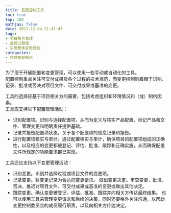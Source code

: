 ```yaml
---
title: 变更控制工具
toc: true
top: 100
mathjax: false
date: 2021-12-04 21:47:47
tags:
- 项目整合管理
- 监控过程组
- 实施整体变更控制
categories:
- 项目管理知识
---
```

为了便于开展配置和变更管理，可以使用一些手动或自动化的工具。  
配置控制重点关注可交付成果及各个过程的技术规范，而变更控制则着眼于识别、记录、批准或否决对项目文件、可交付成果或基准的变更。

工具的选择应基于项目相关方的需要，包括考虑组织和环境情况和（或）制约因素。  
工具应支持以下配置管理活动：

- 识别配置项。识别与选择配置项，从而为定义与核实产品配置、标记产品和文件、管理变更和明确责任提供基础。
- 记录并报告配置项状态。关于各个配置项的信息记录和报告。
- 进行配置项核实与审计。通过配置核实与审计，确保项目的配置项组成的正确性，以及相应的变更都被登记、评估、批准、跟踪和正确实施，从而确保配置文件所规定的功能要求都已实现。  

工具还应支持以下变更管理活动：

- 识别变更。识别并选择过程或项目文件的变更项。
- 记录变更。将变更记录为合适的变更请求。
做出变更决定。审查变更，批准、否决、推迟对项目文件、可交付成果或基准的变更或做出其他决定。
- 跟踪变更。确认变更被登记、评估、批准、跟踪并向相关方传达最终结果。
也可以使用工具来管理变更请求和后续的决策，同时还要格外关注沟通，以帮助变更控制委员会的成员履行职责，以及向相关方传达决定。
